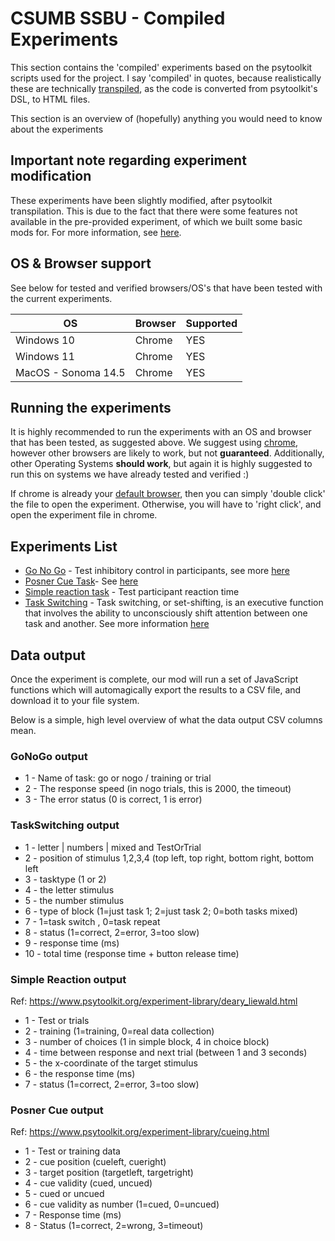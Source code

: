 # CSUMB SSBU - Compiled Experiments

This section contains the 'compiled' experiments based on the psytoolkit scripts used for the project. I say 'compiled' in quotes, because realistically these are technically [transpiled](https://en.wikipedia.org/wiki/Source-to-source_compiler), as the code is converted from psytoolkit's DSL, to HTML files. 

This section is an overview of (hopefully) anything you would need to know about the experiments

## Important note regarding experiment modification 

These experiments have been slightly modified, after psytoolkit transpilation. This is due to the fact that there were some features not available in the pre-provided experiment, of which we built some basic mods for. For more information, see [here](mods/README.md). 

## OS & Browser support 

See below for tested and verified browsers/OS's that have been tested with the current experiments. 

| OS   | Browser    | Supported       |
| ---    | ---   | ---     |
| Windows 10 | Chrome | YES |
| Windows 11 | Chrome | YES |
| MacOS - Sonoma 14.5 | Chrome | YES |

## Running the experiments 

It is highly recommended to run the experiments with an OS and browser that has been tested, as suggested above. We suggest using [chrome](https://www.google.com/chrome/dr/download/), however other browsers are likely to work, but not **guaranteed**. Additionally, other Operating Systems **should work**, but again it is highly suggested to run this on systems we have already tested and verified :) 

If chrome is already your [default browser](https://support.google.com/chrome/answer/95417?hl=en&co=GENIE.Platform%3DDesktop), then you can simply 'double click' the file to open the experiment. Otherwise, you will have to 'right click', and open the experiment file in chrome. 

## Experiments List 

* [Go No Go](GoNoGo.html) - Test inhibitory control in participants, see more [here](https://en.wikipedia.org/wiki/Inhibitory_control)
* [Posner Cue Task](Posner.html)- See [here](https://en.wikipedia.org/wiki/Posner_cueing_task)
* [Simple reaction task](SimpleReactionOnly.html) - Test participant reaction time 
* [Task Switching](TaskSwitching.html) - Task switching, or set-shifting, is an executive function that involves the ability to unconsciously shift attention between one task and another. See more information [here](https://en.wikipedia.org/wiki/Task_switching_(psychology))


## Data output

Once the experiment is complete, our mod will run a set of JavaScript functions which will automagically export the results to a CSV file, and download it to your file system. 

Below is a simple, high level overview of what the data output CSV columns mean. 

### GoNoGo output

* 1 - Name of task: go or nogo / training or trial
* 2 - The response speed (in nogo trials, this is 2000, the timeout)
* 3 - The error status (0 is correct, 1 is error)

### TaskSwitching output

* 1 - letter | numbers | mixed and TestOrTrial
* 2 - position of stimulus 1,2,3,4 (top left, top right, bottom right, bottom left
* 3 - tasktype (1 or 2)
* 4 - the letter stimulus
* 5 - the number stimulus
* 6 - type of block (1=just task 1; 2=just task 2; 0=both tasks mixed)
* 7 - 1=task switch , 0=task repeat
* 8 - status (1=correct, 2=error, 3=too slow)
* 9 - response time (ms)
* 10 - total time (response time + button release time)

### Simple Reaction output

Ref: https://www.psytoolkit.org/experiment-library/deary_liewald.html

* 1 - Test or trials 
* 2 - training (1=training, 0=real data collection)
* 3 - number of choices (1 in simple block, 4 in choice block)
* 4 - time between response and next trial (between 1 and 3 seconds)
* 5 - the x-coordinate of the target stimulus
* 6 - the response time (ms)
* 7 - status (1=correct, 2=error, 3=too slow)

### Posner Cue output

Ref: https://www.psytoolkit.org/experiment-library/cueing.html

* 1 - Test or training data
* 2 - cue position (cueleft, cueright)
* 3 - target position (targetleft, targetright)
* 4 - cue validity (cued, uncued)
* 5 - cued or uncued 
* 6 - cue validity as number (1=cued, 0=uncued)
* 7 - Response time (ms)
* 8 - Status (1=correct, 2=wrong, 3=timeout)